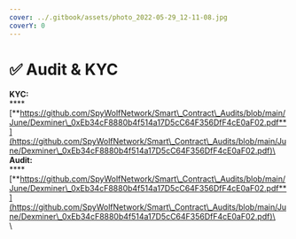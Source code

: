 ```yaml
---
cover: ../.gitbook/assets/photo_2022-05-29_12-11-08.jpg
coverY: 0
---
```


# ✅ Audit & KYC

**KYC:**\
****[**https://github.com/SpyWolfNetwork/Smart\_Contract\_Audits/blob/main/June/Dexminer\_0xEb34cF8880b4f514a17D5cC64F356DfF4cE0aF02.pdf**](https://github.com/SpyWolfNetwork/Smart\_Contract\_Audits/blob/main/June/Dexminer\_0xEb34cF8880b4f514a17D5cC64F356DfF4cE0aF02.pdf)\
\
**Audit:**\
****[**https://github.com/SpyWolfNetwork/Smart\_Contract\_Audits/blob/main/June/Dexminer\_0xEb34cF8880b4f514a17D5cC64F356DfF4cE0aF02.pdf**](https://github.com/SpyWolfNetwork/Smart\_Contract\_Audits/blob/main/June/Dexminer\_0xEb34cF8880b4f514a17D5cC64F356DfF4cE0aF02.pdf)\
\
\

